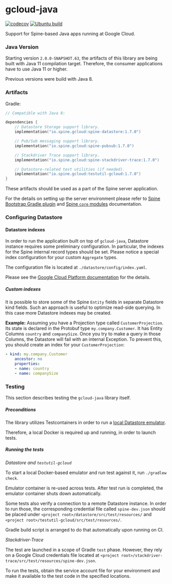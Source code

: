# gcloud-java

[![codecov][codecov-badge]][codecov]
[![Ubuntu build][ubuntu-build-badge]][gh-actions]


[codecov]: https://codecov.io/gh/SpineEventEngine/gcloud-java
[codecov-badge]: https://codecov.io/gh/SpineEventEngine/gcloud-java/branch/master/graph/badge.svg
[gh-actions]: https://github.com/SpineEventEngine/gcloud-java/actions
[ubuntu-build-badge]: https://github.com/SpineEventEngine/gcloud-java/actions/workflows/build-on-ubuntu-gcloud.yml/badge.svg

 
Support for Spine-based Java apps running at Google Cloud.

### Java Version

Starting version `2.0.0-SNAPSHOT.63`, the artifacts of this library are being built with Java 11
compilation target. Therefore, the consumer applications have to use Java 11 or higher.

Previous versions were build with Java 8.

### Artifacts

Gradle:

```kotlin
// Compatible with Java 8:

dependencies {
    // Datastore Storage support library.
    implementation("io.spine.gcloud:spine-datastore:1.7.0")

    // Pub/Sub messaging support library.
    implementation("io.spine.gcloud:spine-pubsub:1.7.0")

    // Stackdriver Trace support library.
    implementation("io.spine.gcloud:spine-stackdriver-trace:1.7.0")

    // Datastore-related test utilities (if needed).
    implementation("io.spine.gcloud:testutil-gcloud:1.7.0")
}
```

These artifacts should be used as a part of the Spine server application.
 
For the details on setting up the server environment please refer to
[Spine Bootstrap Gradle plugin][bootstrap] and [Spine `core` modules][core-java] documentation. 

[bootstrap]: https://github.com/SpineEventEngine/bootstrap/
[core-java]: https://github.com/SpineEventEngine/core-java/

### Configuring Datastore

#### Datastore indexes

In order to run the application built on top of `gcloud-java`, Datastore instance requires some 
preliminary configuration. In particular, the indexes for the Spine internal record types should 
be set. Please notice a special index configuration for your custom `Aggregate` types.

The configuration file is located at `./datastore/config/index.yaml`. 

Please see the [Google Cloud Platform documentation][datastore-index] for the details.

[datastore-index]: https://cloud.google.com/datastore/docs/tools/indexconfig

##### Custom indexes

It is possible to store some of the Spine `Entity` fields in separate Datastore kind fields. 
Such an approach is useful to optimize read-side querying. In this case more Datastore indexes may
 be created.

__Example:__
Assuming you have a Projection type called `CustomerProjection`. Its state is declared in 
the Protobuf type `my.company.Customer`. It has Entity Columns `country` and `companySize`. 
Once you try to make a query in those Columns, the Datastore will fail with 
an internal Exception. To prevent this, you should create an index for your `CustomerProjection`:

```yaml
- kind: my.company.Customer
    ancestor: no
    properties:
    - name: country
    - name: companySize
```

### Testing

This section describes testing the `gcloud-java` library itself.

##### Preconditions

The library utilizes Testcontainers in order 
to run a [local Datastore emulator](https://java.testcontainers.org/modules/gcloud/#datastore).

Therefore, a local Docker is required up and running, in order to launch tests. 

##### Running the tests

*Datastore and `testutil-gcloud`*

To start a local Docker-based emulator and run test against it, run `./gradlew check`.

Emulator container is re-used across tests. After test run is completed, the emulator container 
shuts down automatically.

Some tests also verify a connection to a remote Datastore instance. In order to run those,
the corresponding credential file called `spine-dev.json` should be placed under
`<project root>/datastore/src/test/resources/` and `<project root>/testutil-gcloud/src/test/resources/`.

Gradle build script is arranged to do that automatically upon running on CI.

*Stackdriver-Trace*

The test are launched in a scope of Gradle `test` phase. However, they rely on a Google Cloud 
credentials file located at `<project root>/stackdriver-trace/src/test/resources/spine-dev.json`.

To run the tests, obtain the service account file for your environment and make it available 
to the test code in the specified locations.
